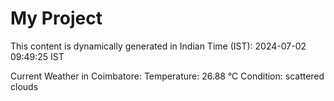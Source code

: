 # My Project

This content is dynamically generated in Indian Time (IST): 2024-07-02 09:49:25 IST


Current Weather in Coimbatore:
Temperature: 26.88 °C
Condition: scattered clouds
